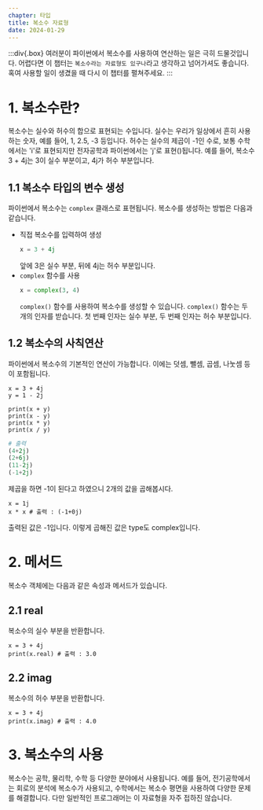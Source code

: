 ```yaml
---
chapter: 타입
title: 복소수 자료형
date: 2024-01-29
---
```


:::div{.box}
여러분이 파이썬에서 복소수를 사용하여 연산하는 일은 극히 드물것입니다. 어렵다면 이 챕터는 `복소수라는 자료형도 있구나`라고 생각하고 넘어가셔도 좋습니다. 혹여 사용할 일이 생겼을 때 다시 이 챕터를 펼쳐주세요.
:::

# 1. 복소수란?

복소수는 실수와 허수의 합으로 표현되는 수입니다. 실수는 우리가 일상에서 흔히 사용하는 숫자, 예를 들어, 1, 2.5, -3 등입니다. 허수는 실수의 제곱이 -1인 수로, 보통 수학에서는 'i'로 표현되지만 전자공학과 파이썬에서는 'j'로 표현()됩니다. 예를 들어, 복소수 3 + 4j는 3이 실수 부분이고, 4j가 허수 부분입니다.

## 1.1 복소수 타입의 변수 생성

파이썬에서 복소수는 `complex` 클래스로 표현됩니다. 복소수를 생성하는 방법은 다음과 같습니다.

- 직접 복소수를 입력하여 생성
  ```python
  x = 3 + 4j
  ```
  앞에 3은 실수 부분, 뒤에 4j는 허수 부분입니다.
- `complex` 함수를 사용
  ```python
  x = complex(3, 4)
  ```
  `complex()` 함수를 사용하여 복소수를 생성할 수 있습니다. `complex()` 함수는 두 개의 인자를 받습니다. 첫 번째 인자는 실수 부분, 두 번째 인자는 허수 부분입니다.

## 1.2 복소수의 사칙연산

파이썬에서 복소수의 기본적인 연산이 가능합니다. 이에는 덧셈, 뺄셈, 곱셈, 나눗셈 등이 포함됩니다.

```python-exec
x = 3 + 4j
y = 1 - 2j

print(x + y)
print(x - y)
print(x * y)
print(x / y)
```

```python
# 출력
(4+2j)
(2+6j)
(11-2j)
(-1+2j)
```

제곱을 하면 -1이 된다고 하였으니 2개의 값을 곱해봅시다.

```python-exec
x = 1j
x * x # 출력 : (-1+0j)
```

출력된 값은 -1입니다. 이렇게 곱해진 값은 type도 complex입니다.

# 2. 메서드

복소수 객체에는 다음과 같은 속성과 메서드가 있습니다.

## 2.1 real

복소수의 실수 부분을 반환합니다.

```python-exec
x = 3 + 4j
print(x.real) # 출력 : 3.0
```

## 2.2 imag

복소수의 허수 부분을 반환합니다.

```python-exec
x = 3 + 4j
print(x.imag) # 출력 : 4.0
```

# 3. 복소수의 사용

복소수는 공학, 물리학, 수학 등 다양한 분야에서 사용됩니다. 예를 들어, 전기공학에서는 회로의 분석에 복소수가 사용되고, 수학에서는 복소수 평면을 사용하여 다양한 문제를 해결합니다. 다만 일반적인 프로그래머는 이 자료형을 자주 접하진 않습니다.
